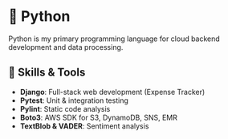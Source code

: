 # 🐍 Python

Python is my primary programming language for cloud backend development and data processing.

## 🔧 Skills & Tools

- **Django**: Full-stack web development (Expense Tracker)
- **Pytest**: Unit & integration testing
- **Pylint**: Static code analysis
- **Boto3**: AWS SDK for S3, DynamoDB, SNS, EMR
- **TextBlob & VADER**: Sentiment analysis

